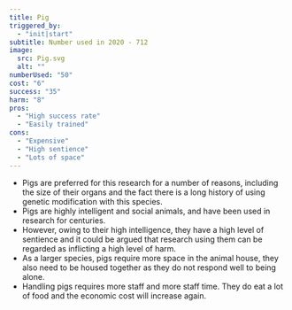 ```yaml
---
title: Pig
triggered_by:
  - "init|start"
subtitle: Number used in 2020 - 712
image:
  src: Pig.svg
  alt: ""
numberUsed: "50"
cost: "6"
success: "35"
harm: "8"
pros:
  - "High success rate"
  - "Easily trained"
cons:
  - "Expensive"
  - "High sentience"
  - "Lots of space"
---
```


- Pigs are preferred for this research for a number of reasons, including the size of their organs and the fact there is a long history of using genetic modification with this species.
- Pigs are highly intelligent and social animals, and have been used in research for centuries.
- However, owing to their high intelligence, they have a high level of sentience and it could be argued that research using them can be regarded as inflicting a high level of harm.
- As a larger species, pigs require more space in the animal house, they also need to be housed together as they do not respond well to being alone.
- Handling pigs requires more staff and more staff time. They do eat a lot of food and the economic cost will increase again.
